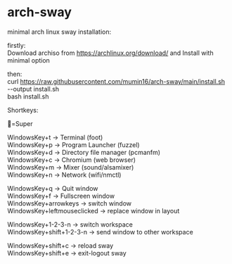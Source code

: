 # arch-sway
minimal arch linux sway installation:

firstly: <br />
Download archiso from https://archlinux.org/download/ and Install with minimal option

then: <br />
curl https://raw.githubusercontent.com/mumin16/arch-sway/main/install.sh --output install.sh<br />
bash install.sh

Shortkeys:<br />

=Super

WindowsKey+t -> Terminal (foot)<br />
WindowsKey+p -> Program Launcher (fuzzel)<br />
WindowsKey+d -> Directory file manager (pcmanfm)<br />
WindowsKey+c -> Chromium (web browser)<br />
WindowsKey+m -> Mixer (sound/alsamixer)<br />
WindowsKey+n -> Network (wifi/nmctl)<br />

WindowsKey+q -> Quit window<br />
WindowsKey+f -> Fullscreen window<br />
WindowsKey+arrowkeys -> switch window<br />
WindowsKey+leftmouseclicked -> replace window in layout<br />

WindowsKey+1-2-3-n -> switch workspace<br />
WindowsKey+shift+1-2-3-n -> send window to other workspace<br />

WindowsKey+shift+c -> reload sway<br />
WindowsKey+shift+e -> exit-logout sway<br />

